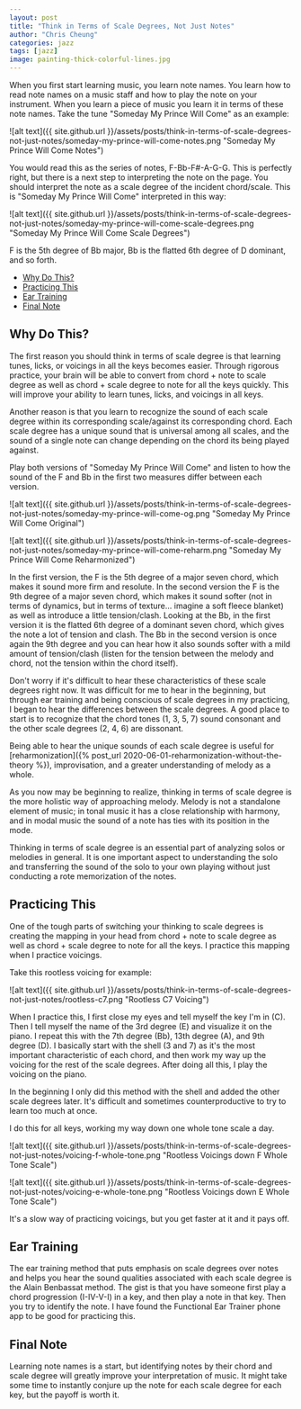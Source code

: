 ```yaml
---
layout: post
title: "Think in Terms of Scale Degrees, Not Just Notes"
author: "Chris Cheung"
categories: jazz
tags: [jazz]
image: painting-thick-colorful-lines.jpg
---
```


When you first start learning music, you learn note names. You learn how to read note names on a music staff and how to play the note on your instrument. When you learn a piece of music you learn it in terms of these note names. Take the tune "Someday My Prince Will Come" as an example:

![alt text]({{ site.github.url }}/assets/posts/think-in-terms-of-scale-degrees-not-just-notes/someday-my-prince-will-come-notes.png "Someday My Prince Will Come Notes")

You would read this as the series of notes, F-Bb-F#-A-G-G. This is perfectly right, but there is a next step to interpreting the note on the page. You should interpret the note as a scale degree of the incident chord/scale. This is "Someday My Prince Will Come" interpreted in this way:

![alt text]({{ site.github.url }}/assets/posts/think-in-terms-of-scale-degrees-not-just-notes/someday-my-prince-will-come-scale-degrees.png "Someday My Prince Will Come Scale Degrees")

F is the 5th degree of Bb major, Bb is the flatted 6th degree of D dominant, and so forth.

- [Why Do This?](#why-do-this)
- [Practicing This](#practicing-this)
- [Ear Training](#ear-training)
- [Final Note](#final-note)

## Why Do This?

The first reason you should think in terms of scale degree is that learning tunes, licks, or voicings in all the keys becomes easier. Through rigorous practice, your brain will be able to convert from chord + note to scale degree as well as chord + scale degree to note for all the keys quickly. This will improve your ability to learn tunes, licks, and voicings in all keys.

Another reason is that you learn to recognize the sound of each scale degree within its corresponding scale/against its corresponding chord. Each scale degree has a unique sound that is universal among all scales, and the sound of a single note can change depending on the chord its being played against.

Play both versions of "Someday My Prince Will Come" and listen to how the sound of the F and Bb in the first two measures differ between each version.

![alt text]({{ site.github.url }}/assets/posts/think-in-terms-of-scale-degrees-not-just-notes/someday-my-prince-will-come-og.png "Someday My Prince Will Come Original")

![alt text]({{ site.github.url }}/assets/posts/think-in-terms-of-scale-degrees-not-just-notes/someday-my-prince-will-come-reharm.png "Someday My Prince Will Come Reharmonized")

In the first version, the F is the 5th degree of a major seven chord, which makes it sound more firm and resolute. In the second version the F is the 9th degree of a major seven chord, which makes it sound softer (not in terms of dynamics, but in terms of texture... imagine a soft fleece blanket) as well as introduce a little tension/clash. Looking at the Bb, in the first version it is the flatted 6th degree of a dominant seven chord, which gives the note a lot of tension and clash. The Bb in the second version is once again the 9th degree and you can hear how it also sounds softer with a mild amount of tension/clash (listen for the tension between the melody and chord, not the tension within the chord itself).

Don't worry if it's difficult to hear these characteristics of these scale degrees right now. It was difficult for me to hear in the beginning, but through ear training and being conscious of scale degrees in my practicing, I began to hear the differences between the scale degrees. A good place to start is to recognize that the chord tones (1, 3, 5, 7) sound consonant and the other scale degrees (2, 4, 6) are dissonant.

Being able to hear the unique sounds of each scale degree is useful for [reharmonization]({% post_url 2020-06-01-reharmonization-without-the-theory %}), improvisation, and a greater understanding of melody as a whole.

As you now may be beginning to realize, thinking in terms of scale degree is the more holistic way of approaching melody. Melody is not a standalone element of music; in tonal music it has a close relationship with harmony, and in modal music the sound of a note has ties with its position in the mode. 

Thinking in terms of scale degree is an essential part of analyzing solos or melodies in general. It is one important aspect to understanding the solo and transferring the sound of the solo to your own playing without just conducting a rote memorization of the notes.

## Practicing This

One of the tough parts of switching your thinking to scale degrees is creating the mapping in your head from chord + note to scale degree as well as chord + scale degree to note for all the keys. I practice this mapping when I practice voicings.

Take this rootless voicing for example: 

![alt text]({{ site.github.url }}/assets/posts/think-in-terms-of-scale-degrees-not-just-notes/rootless-c7.png "Rootless C7 Voicing")

When I practice this, I first close my eyes and tell myself the key I'm in (C). Then I tell myself the name of the 3rd degree (E) and visualize it on the piano. I repeat this with the 7th degree (Bb), 13th degree (A), and 9th degree (D). I basically start with the shell (3 and 7) as it's the most important characteristic of each chord, and then work my way up the voicing for the rest of the scale degrees. After doing all this, I play the voicing on the piano.

In the beginning I only did this method with the shell and added the other scale degrees later. It's difficult and sometimes counterproductive to try to learn too much at once.

I do this for all keys, working my way down one whole tone scale a day.

![alt text]({{ site.github.url }}/assets/posts/think-in-terms-of-scale-degrees-not-just-notes/voicing-f-whole-tone.png "Rootless Voicings down F Whole Tone Scale")

![alt text]({{ site.github.url }}/assets/posts/think-in-terms-of-scale-degrees-not-just-notes/voicing-e-whole-tone.png "Rootless Voicings down E Whole Tone Scale")

It's a slow way of practicing voicings, but you get faster at it and it pays off.

## Ear Training

The ear training method that puts emphasis on scale degrees over notes and helps you hear the sound qualities associated with each scale degree is the Alain Benbassat method. The gist is that you have someone first play a chord progression (I-IV-V-I) in a key, and then play a note in that key. Then you try to identify the note. I have found the Functional Ear Trainer phone app to be good for practicing this.

## Final Note

Learning note names is a start, but identifying notes by their chord and scale degree will greatly improve your interpretation of music. It might take some time to instantly conjure up the note for each scale degree for each key, but the payoff is worth it.
